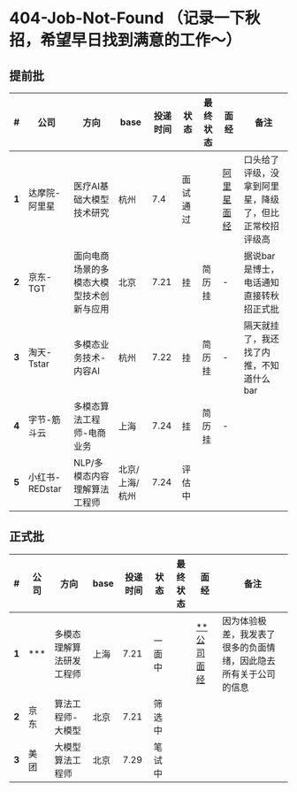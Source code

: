 # 404-Job-Not-Found （记录一下秋招，希望早日找到满意的工作～）
## 提前批
 **#**  | **公司**      | **方向**               | **base** | **投递时间** | **状态** | **最终状态** | **面经** | **备注**                
--------|-------------|----------------------|----------|----------|--------|----------|--------|-----------------------
 **1**  | 达摩院-阿里星     | 医疗AI基础大模型技术研究        | 杭州       | 7.4      | 面试通过    |         | [阿里星面经](doc/ali-star.md)        | 口头给了评级，没拿到阿里星，降级了，但比正常校招评级高                      
 **2**  | 京东-TGT      | 面向电商场景的多模态大模型技术创新与应用 | 北京       | 7.21     | 挂      | 简历挂      | -      | 据说bar是博士，电话通知直接转秋招正式批 
 **3**  | 淘天-Tstar    | 多模态业务技术-内容AI         | 杭州       | 7.22     | 挂      | 简历挂      | -      | 隔天就挂了，我还找了内推，不知道什么bar 
 **4**  | 字节-筋斗云      | 多模态算法工程师-电商业务        | 上海       | 7.24     | 挂      | 简历挂      |    -      |        |                       
 **5**  | 小红书-REDstar | NLP/多模态内容理解算法工程师     | 北京/上海/杭州 | 7.24     | 评估中    |          |        |                       
## 正式批                  
 **#**  | **公司**      | **方向**               | **base** | **投递时间** | **状态** | **最终状态** | **面经** | **备注**                
--------|-------------|----------------------|----------|----------|--------|----------|--------|-----------------------
 **1**  | ***     | 多模态理解算法研发工程师        | 上海       | 7.21      | 一面中    |         | [**公司面经](doc/rubbish.md)        | 因为体验极差，我发表了很多的负面情绪，因此隐去所有关于公司的信息
 **2**  | 京东     | 算法工程师-大模型        | 北京       | 7.21      | 筛选中    |         |         |               
 **3**  | 美团     | 大模型算法工程师        | 北京       | 7.29      | 笔试中    |         |         |     
